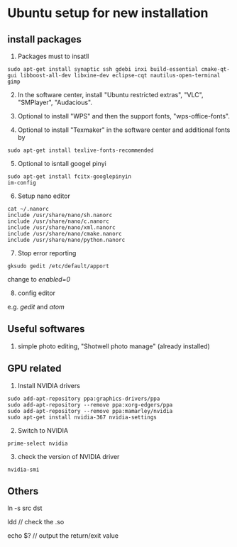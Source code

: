 # Ubuntu setup for new installation

## install packages
1. Packages must to insatll <br />
  ```
sudo apt-get install synaptic ssh gdebi inxi build-essential cmake-qt-gui libboost-all-dev libxine-dev eclipse-cqt nautilus-open-terminal gimp
 ```

2. In the software center, install "Ubuntu restricted extras", "VLC", "SMPlayer", "Audacious". <br /> 

3. Optional to install "WPS" and then the support fonts, "wps-office-fonts".

4. Optional to install "Texmaker" in the software center and additional fonts by
  ```
sudo apt-get install texlive-fonts-recommended
  ```

5. Optional to isntall googel pinyi
  ```
sudo apt-get install fcitx-googlepinyin
im-config
  ```
  
6. Setup nano editor
  ```
  cat ~/.nanorc
  include /usr/share/nano/sh.nanorc 
  include /usr/share/nano/c.nanorc 
  include /usr/share/nano/xml.nanorc 
  include /usr/share/nano/cmake.nanorc 
  include /usr/share/nano/python.nanorc 
  ```
7. Stop error reporting

  ```
  gksudo gedit /etc/default/apport
  ```
change to *enabled=0*

8. config editor

e.g. *gedit* and *atom*

## Useful softwares
1. simple photo editing, "Shotwell photo manage" (already installed) <br />


## GPU related 
1. Install NVIDIA drivers
  ```
sudo add-apt-repository ppa:graphics-drivers/ppa
sudo add-apt-repository --remove ppa:xorg-edgers/ppa
sudo add-apt-repository --remove ppa:mamarley/nvidia
sudo apt-get install nvidia-367 nvidia-settings
  ```

2. Switch to NVIDIA 
  ```
prime-select nvidia
  ```

3. check the version of NVIDIA driver
  ```
nvidia-smi
  ```
  
  
## Others

ln -s src dst

ldd // check the .so

echo $?	// output the return/exit value
